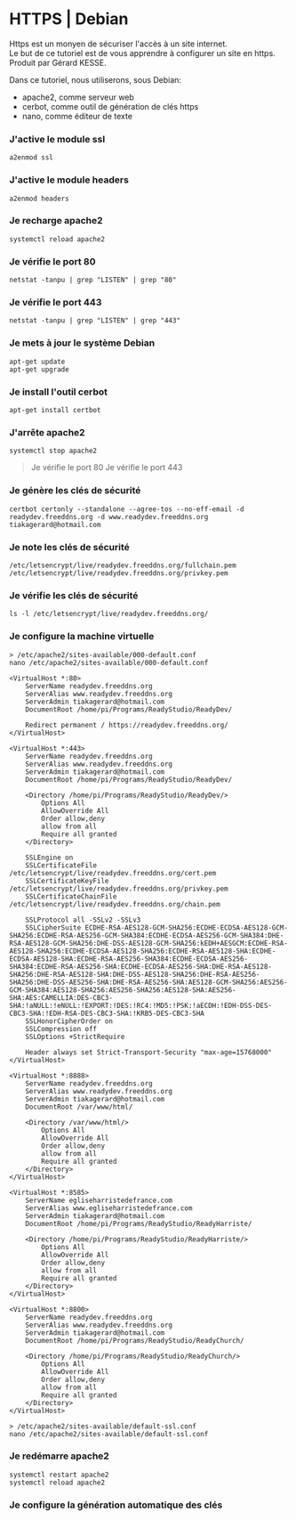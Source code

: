 # HTTPS | Debian
Https est un monyen de sécuriser l'accès à un site internet.  
Le but de ce tutoriel est de vous apprendre à configurer un site en https.  
Produit par Gérard KESSE.

Dans ce tutoriel, nous utiliserons, sous Debian:
* apache2, comme serveur web
* cerbot, comme outil de génération de clés https
* nano, comme éditeur de texte

### J'active le module ssl
```
a2enmod ssl
```

### J'active le module headers
```
a2enmod headers
```

### Je recharge apache2
```
systemctl reload apache2
```

### Je vérifie le port 80
```
netstat -tanpu | grep "LISTEN" | grep "80"
```

### Je vérifie le port 443
```
netstat -tanpu | grep "LISTEN" | grep "443"
```

### Je mets à jour le système Debian
```
apt-get update
apt-get upgrade
```

### Je install l'outil cerbot
```
apt-get install certbot
```

### J'arrête apache2
```
systemctl stop apache2
```

> Je vérifie le port 80 
> Je vérifie le port 443 

### Je génère les clés de sécurité
```
certbot certonly --standalone --agree-tos --no-eff-email -d readydev.freeddns.org -d www.readydev.freeddns.org
tiakagerard@hotmail.com
```

### Je note les clés de sécurité
```
/etc/letsencrypt/live/readydev.freeddns.org/fullchain.pem
/etc/letsencrypt/live/readydev.freeddns.org/privkey.pem
```

### Je vérifie les clés de sécurité
```
ls -l /etc/letsencrypt/live/readydev.freeddns.org/
```

### Je configure la machine virtuelle
```
> /etc/apache2/sites-available/000-default.conf
nano /etc/apache2/sites-available/000-default.conf

<VirtualHost *:80>
    ServerName readydev.freeddns.org
    ServerAlias www.readydev.freeddns.org 
    ServerAdmin tiakagerard@hotmail.com
    DocumentRoot /home/pi/Programs/ReadyStudio/ReadyDev/
    
    Redirect permanent / https://readydev.freeddns.org/
</VirtualHost>

<VirtualHost *:443>
    ServerName readydev.freeddns.org
    ServerAlias www.readydev.freeddns.org 
    ServerAdmin tiakagerard@hotmail.com
    DocumentRoot /home/pi/Programs/ReadyStudio/ReadyDev/

    <Directory /home/pi/Programs/ReadyStudio/ReadyDev/>
        Options All
        AllowOverride All
        Order allow,deny
        allow from all
        Require all granted
    </Directory>
    
    SSLEngine on
    SSLCertificateFile  /etc/letsencrypt/live/readydev.freeddns.org/cert.pem
    SSLCertificateKeyFile   /etc/letsencrypt/live/readydev.freeddns.org/privkey.pem
    SSLCertificateChainFile  /etc/letsencrypt/live/readydev.freeddns.org/chain.pem
    
    SSLProtocol all -SSLv2 -SSLv3
    SSLCipherSuite ECDHE-RSA-AES128-GCM-SHA256:ECDHE-ECDSA-AES128-GCM-SHA256:ECDHE-RSA-AES256-GCM-SHA384:ECDHE-ECDSA-AES256-GCM-SHA384:DHE-RSA-AES128-GCM-SHA256:DHE-DSS-AES128-GCM-SHA256:kEDH+AESGCM:ECDHE-RSA-AES128-SHA256:ECDHE-ECDSA-AES128-SHA256:ECDHE-RSA-AES128-SHA:ECDHE-ECDSA-AES128-SHA:ECDHE-RSA-AES256-SHA384:ECDHE-ECDSA-AES256-SHA384:ECDHE-RSA-AES256-SHA:ECDHE-ECDSA-AES256-SHA:DHE-RSA-AES128-SHA256:DHE-RSA-AES128-SHA:DHE-DSS-AES128-SHA256:DHE-RSA-AES256-SHA256:DHE-DSS-AES256-SHA:DHE-RSA-AES256-SHA:AES128-GCM-SHA256:AES256-GCM-SHA384:AES128-SHA256:AES256-SHA256:AES128-SHA:AES256-SHA:AES:CAMELLIA:DES-CBC3-SHA:!aNULL:!eNULL:!EXPORT:!DES:!RC4:!MD5:!PSK:!aECDH:!EDH-DSS-DES-CBC3-SHA:!EDH-RSA-DES-CBC3-SHA:!KRB5-DES-CBC3-SHA
    SSLHonorCipherOrder on
    SSLCompression off
    SSLOptions +StrictRequire
    
    Header always set Strict-Transport-Security "max-age=15768000"
</VirtualHost>

<VirtualHost *:8888>
    ServerName readydev.freeddns.org
    ServerAlias www.readydev.freeddns.org 
    ServerAdmin tiakagerard@hotmail.com
    DocumentRoot /var/www/html/

    <Directory /var/www/html/>
        Options All
        AllowOverride All
        Order allow,deny
        allow from all
        Require all granted
    </Directory>
</VirtualHost>

<VirtualHost *:8585>
    ServerName egliseharristedefrance.com
    ServerAlias www.egliseharristedefrance.com
    ServerAdmin tiakagerard@hotmail.com
    DocumentRoot /home/pi/Programs/ReadyStudio/ReadyHarriste/

    <Directory /home/pi/Programs/ReadyStudio/ReadyHarriste/>
        Options All
        AllowOverride All
        Order allow,deny
        allow from all
        Require all granted
    </Directory>
</VirtualHost>

<VirtualHost *:8800>
    ServerName readydev.freeddns.org
    ServerAlias www.readydev.freeddns.org 
    ServerAdmin tiakagerard@hotmail.com
    DocumentRoot /home/pi/Programs/ReadyStudio/ReadyChurch/

    <Directory /home/pi/Programs/ReadyStudio/ReadyChurch/>
        Options All
        AllowOverride All
        Order allow,deny
        allow from all
        Require all granted
    </Directory>
</VirtualHost>

> /etc/apache2/sites-available/default-ssl.conf
nano /etc/apache2/sites-available/default-ssl.conf
```

### Je redémarre apache2
```
systemctl restart apache2
systemctl reload apache2
```

### Je configure la génération automatique des clés
